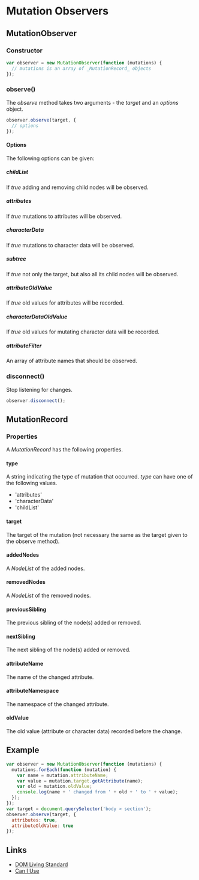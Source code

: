 # Mutation Observers

## MutationObserver

### Constructor

```javascript
var observer = new MutationObserver(function (mutations) {
  // mutations is an array of _MutationRecord_ objects
});
```

### observe()

The _observe_ method takes two arguments - the _target_ and an _options_ object.

```javascript
observer.observe(target, {
  // options
}); 
```

#### Options

The following options can be given:

##### childList

If _true_ adding and removing child nodes will be observed.

##### attributes

If _true_ mutations to attributes will be observed.

##### characterData

If _true_ mutations to character data will be observed.

##### subtree

If _true_ not only the target, but also all its child nodes will be observed.

##### attributeOldValue

If _true_ old values for attributes will be recorded.

##### characterDataOldValue

If _true_ old values for mutating character data will be recorded.

##### attributeFilter

An array of attribute names that should be observed.

### disconnect()

Stop listening for changes.

```javascript
observer.disconnect(); 
```


## MutationRecord

### Properties

A _MutationRecord_ has the following properties.

#### type

A string indicating the type of mutation that occurred. _type_ can have one of the following values.

- 'attributes'
- 'characterData'
- 'childList'

#### target

The target of the mutation (not necessary the same as the target given to the observe method).

#### addedNodes

A _NodeList_ of the added nodes.

#### removedNodes

A _NodeList_ of the removed nodes.

#### previousSibling

The previous sibling of the node(s) added or removed.

#### nextSibling

The next sibling of the node(s) added or removed.

#### attributeName

The name of the changed attribute.

#### attributeNamespace

The namespace of the changed attribute.

#### oldValue

The old value (attribute or character data) recorded before the change.


## Example

```javascript
var observer = new MutationObserver(function (mutations) {
  mutations.forEach(function (mutation) {
    var name = mutation.attributeName;
    var value = mutation.target.getAttribute(name);
    var old = mutation.oldValue;
    console.log(name + ' changed from ' + old + ' to ' + value);
  });
});
var target = document.querySelector('body > section');
observer.observe(target, {
  attributes: true,
  attributeOldValue: true
});
```


## Links

- [DOM Living Standard](https://dom.spec.whatwg.org/#mutation-observers)
- [Can I Use](http://caniuse.com/#feat=mutationobserver)